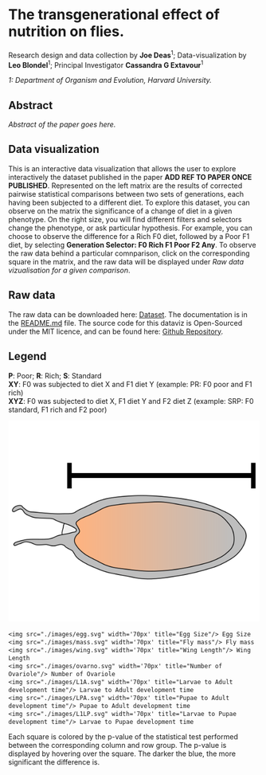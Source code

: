 # The transgenerational effect of nutrition on flies.

Research design and data collection by **Joe Deas**<sup>1</sup>; Data-visualization by **Leo Blondel**<sup>1</sup>;
Principal Investigator **Cassandra G Extavour**<sup>1</sup>

*1: Department of Organism and Evolution, Harvard University.*

## Abstract

*Abstract of the paper goes here.*

## Data visualization

 This is an interactive data visualization that allows the user to explore interactively the dataset published in the paper **ADD REF TO PAPER ONCE PUBLISHED**.
 Represented on the left matrix are the results of corrected pairwise statistical comparisons between two sets of generations, each having been subjected to a different diet.
 To explore this dataset, you can observe on the matrix the significance of a change of diet in a given phenotype. On the right size, you will find different filters and selectors change the phenotype, or ask particular hypothesis.
 For example, you can choose to observe the difference for a Rich F0 diet, followed by a Poor F1 diet, by selecting **Generation Selector: F0 Rich F1 Poor F2 Any**.
 To observe the raw data behind a particular comnparison, click on the corresponding square in the matrix, and the raw data will be displayed under *Raw data vizualisation for a given comparison*.

## Raw data

The raw data can be downloaded here: <a href="./dataset/dataset.zip">Dataset</a>. The documentation is in the <a href="https://github.com/extavourlab/TransgenerationalEffectOfNutrition/tree/master/dataset">README.md</a> file. The source code for this dataviz is Open-Sourced under the MIT licence, and can be found here: <a href="https://github.com/extavourlab/TransgenerationalEffectOfNutrition">Github Repository</a>.

## Legend

**P**: Poor; **R**: Rich; **S**: Standard<br />
**XY**: F0 was subjected to diet X and F1 diet Y (example: PR: F0 poor and F1 rich)<br />
**XYZ**: F0 was subjected to diet X, F1 diet Y and F2 diet Z (example: SRP: F0 standard, F1 rich and F2 poor)

![alt text](https://raw.githubusercontent.com/extavourlab/TransgenerationalEffectOfNutrition/master/images/egg.svg?token=ABCqO3_pD4tRZ7pOSHjyQCfs90cz2-XQks5a7fCDwA%3D%3D)

    <img src="./images/egg.svg" width='70px' title="Egg Size"/> Egg Size
    <img src="./images/mass.svg" width='70px' title="Fly mass"/> Fly mass
    <img src="./images/wing.svg" width='70px' title="Wing Length"/> Wing Length
    <img src="./images/ovarno.svg" width='70px' title="Number of Ovariole"/> Number of Ovariole
    <img src="./images/L1A.svg" width='70px' title="Larvae to Adult development time"/> Larvae to Adult development time
    <img src="./images/LPA.svg" width='70px' title="Pupae to Adult development time"/> Pupae to Adult development time
    <img src="./images/L1LP.svg" width='70px' title="Larvae to Pupae development time"/> Larvae to Pupae development time


<div class="row">
  <div id="legendBlock" class="legblock1 col-sm-1"></div>
  <div id="legendBlock" class="legblock2 col-sm-1"></div>
  <div id="legendBlock" class="legblock3 col-sm-1"></div>
  <div id="legendBlock" class="legblock4 col-sm-1"></div>
  <div id="legendBlock" class="legblock5 col-sm-1"></div>
  <div class="col-sm-7">
    Each square is colored by the p-value of the statistical test performed between the corresponding column and row group. The p-value is displayed by hovering over the square. The darker the blue, the more significant the difference is.
  </div>
</div>

</div>
